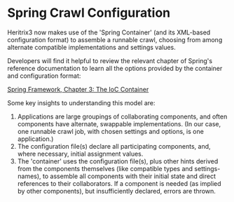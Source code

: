 # Spring Crawl Configuration

Heritrix3 now makes use of the 'Spring Container' (and its XML-based
configuration format) to assemble a runnable crawl, choosing from among
alternate compatible implementations and settings values.

Developers will find it helpful to review the relevant chapter of
Spring's reference documentation to learn all the options provided by
the container and configuration format:

[Spring Framework, Chapter 3: The IoC
Container](http://static.springframework.org/spring/docs/2.5.x/reference/beans.html)

Some key insights to understanding this model are:

1.  Applications are large groupings of collaborating components, and
    often components have alternate, swappable implementations. (In our
    case, one runnable crawl job, with chosen settings and options, is
    one application.)
2.  The configuration file(s) declare all participating components, and,
    where necessary, initial assignment values.
3.  The 'container' uses the configuration file(s), plus other hints
    derived from the components themselves (like compatible types and
    settings-names), to assemble all components with their initial state
    and direct references to their collaborators. If a component is
    needed (as implied by other components), but insufficiently
    declared, errors are thrown.
